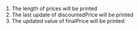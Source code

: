 1. The length of prices will be printed
2. The last update of discountedPrice will be printed
3. The updated value of finalPrice will be printed

